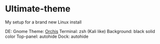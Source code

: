 # Ultimate-theme
My setup for a brand new Linux install

DE: Gnome
Theme: [Orchis](https://github.com/vinceliuice/Orchis-theme?tab=readme-ov-file)
Terminal: zsh (Kali like)
Background: black solid color
Top-panel: autohide
Dock: autohide